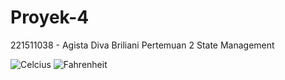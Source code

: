 # Proyek-4
221511038 - Agista Diva Briliani 
Pertemuan 2 State Management

![Celcius](https://github.com/agistadivab/Proyek-4/assets/123919926/3beefcdb-c0cc-4c20-852b-a022c05741bd)
![Fahrenheit](https://github.com/agistadivab/Proyek-4/assets/123919926/0b6792ef-49b1-4e9f-b88f-b51f067336f8)
